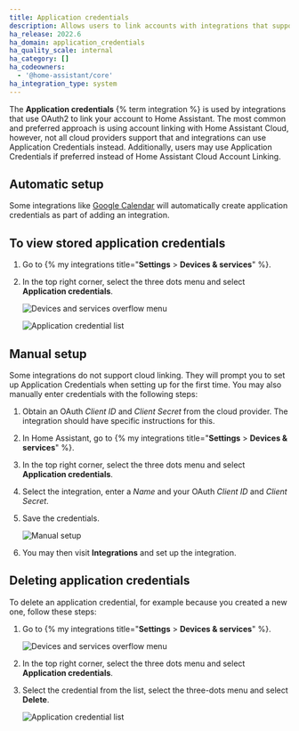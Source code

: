 ```yaml
---
title: Application credentials
description: Allows users to link accounts with integrations that support OAuth2
ha_release: 2022.6
ha_domain: application_credentials
ha_quality_scale: internal
ha_category: []
ha_codeowners:
  - '@home-assistant/core'
ha_integration_type: system
---
```


The **Application credentials** {% term integration %} is used by integrations that use OAuth2 to link your account to Home Assistant. The most common and preferred approach is using account linking with Home Assistant Cloud, however, not all cloud providers support that and integrations can use Application Credentials instead. Additionally, users may use Application Credentials if preferred instead of Home Assistant Cloud Account Linking.

## Automatic setup

Some integrations like [Google Calendar](/integrations/google/) will automatically create application credentials as part of adding an integration.

## To view stored application credentials

1. Go to {% my integrations title="**Settings** > **Devices & services**" %}.
2. In the top right corner, select the three dots menu and select **Application credentials**.

    ![Devices and services overflow menu](/images/integrations/application_credentials/devices-and-services-menu.png)

    ![Application credential list](/images/integrations/application_credentials/application-credentials.png)

## Manual setup

Some integrations do not support cloud linking. They will prompt you to set up Application Credentials
when setting up for the first time. You may also manually enter credentials with the following steps:

1. Obtain an OAuth *Client ID* and *Client Secret* from the cloud provider. The integration should have specific instructions for this.
2. In Home Assistant, go to {% my integrations title="**Settings** > **Devices & services**" %}.
3. In the top right corner, select the three dots menu and select **Application credentials**.
4. Select the integration, enter a *Name* and your OAuth *Client ID* and *Client Secret*.
5. Save the credentials.

    ![Manual setup](/images/integrations/application_credentials/application-credential-setup.png)

6. You may then visit **Integrations** and set up the integration.

## Deleting application credentials

To delete an application credential, for example because you created a new one, follow these steps:

1. Go to {% my integrations title="**Settings** > **Devices & services**" %}.

    ![Devices and services overflow menu](/images/integrations/application_credentials/devices-and-services-menu.png)

2. In the top right corner, select the three dots menu and select **Application credentials**.
3. Select the credential from the list, select the three-dots menu and select **Delete**.

    ![Application credential list](/images/integrations/application_credentials/application-credential_delete.png)
